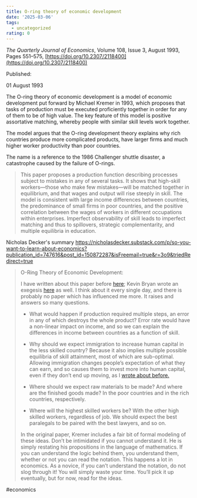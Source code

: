 ```yaml
---
title: O-ring theory of economic development
date: '2025-03-06'
tags:
  - uncategorized
rating: 0
---
```



_The Quarterly Journal of Economics_, Volume 108, Issue 3, August 1993, Pages 551–575, [https://doi.org/10.2307/2118400](https://doi.org/10.2307/2118400)

Published:

01 August 1993

The O-ring theory of economic development is a model of economic development put forward by Michael Kremer in 1993, which proposes that tasks of production must be executed proficiently together in order for any of them to be of high value. The key feature of this model is positive assortative matching, whereby people with similar skill levels work together.

The model argues that the O-ring development theory explains why rich countries produce more complicated products, have larger firms and much higher worker productivity than poor countries.

The name is a reference to the 1986 Challenger shuttle disaster, a catastrophe caused by the failure of O-rings. 

> This paper proposes a production function describing processes subject to mistakes in any of several tasks. It shows that high-skill workers—those who make few mistakes—will be matched together in equilibrium, and that wages and output will rise steeply in skill. The model is consistent with large income differences between countries, the predominance of small firms in poor countries, and the positive correlation between the wages of workers in different occupations within enterprises. Imperfect observability of skill leads to imperfect matching and thus to spillovers, strategic complementarity, and multiple equilibria in education.

Nicholas Decker's summary
https://nicholasdecker.substack.com/p/so-you-want-to-learn-about-economics?publication_id=747616&post_id=150872287&isFreemail=true&r=3o9&triedRedirect=true

> O-Ring Theory of Economic Development: 
> 
> I have written about this paper before [here](https://nicholasdecker.substack.com/p/the-o-ring-theory-of-economic-development); Kevin Bryan wrote an exegesis [here](https://afinetheorem.wordpress.com/2011/05/21/the-o-ring-theory-of-economic-development-m-kremer-1993/) as well. I think about it every single day, and there is probably no paper which has influenced me more. It raises and answers so many questions. 
> 
> - What would happen if production required multiple steps, an error in any of which destroys the whole product? Error rate would have a non-linear impact on income, and so we can explain the differences in income between countries as a function of skill. 
>     
> - Why should we expect immigration to increase human capital in the less skilled country? Because it also implies multiple possible equilibria of skill attainment, most of which are sub-optimal. Allowing immigration changes people’s expectation of what they can earn, and so causes them to invest more into human capital, even if they don’t end up moving, as I [wrote about before.](https://nicholasdecker.substack.com/p/brain-drain-is-probably-just-totally)
>     
> - Where should we expect raw materials to be made? And where are the finished goods made? In the poor countries and in the rich countries, respectively.
>     
> - Where will the highest skilled workers be? With the other high skilled workers, regardless of job. We should expect the best paralegals to be paired with the best lawyers, and so on.
>     
> 
> In the original paper, Kremer includes a fair bit of formal modeling of these ideas. Don’t be intimidated if you cannot understand it. He is simply restating his propositions in the language of mathematics. If you can understand the logic behind them, you understand them, whether or not you can read the notation. This happens a lot in economics. As a novice, if you can’t understand the notation, do not slog through it! You will simply waste your time. You’ll pick it up eventually, but for now, read for the ideas.
> 

#economics 
